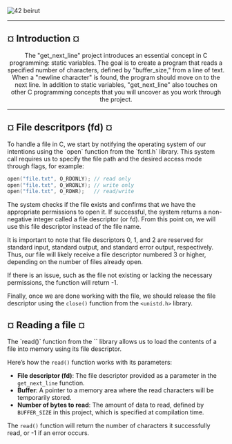 ![42 beirut](https://media.licdn.com/dms/image/D4E3DAQGxvimpQQFi_A/image-scale_191_1128/0/1695893480399/42_beirut_cover?e=2147483647&v=beta&t=oNrMR2IXjtfu3XXV-uSUW8wI98g19yUUHZ0XuhtX2NE)

---
<h2><b>¤ Introduction ¤</b></h2>

<p align="center">The "get_next_line" project introduces an essential concept in C programming: static variables. The goal is to create a program that reads a specified number of characters, defined by "buffer_size," from a line of text. When a "newline character" is found, the program should move on to the next line. In addition to static variables, "get_next_line" also touches on other C programming concepts that you will uncover as you work through the project.</p>

---

<h2><b></b>¤ File descritpors (fd) ¤</b></h2>
To handle a file in C, we start by notifying the operating system of our intentions using the `open` function from the `fcntl.h` library. This system call requires us to specify the file path and the desired access mode through flags, for example:

```c
open("file.txt", O_RDONLY); // read only
open("file.txt", O_WRONLY); // write only
open("file.txt", O_RDWR);   // read/write
```

The system checks if the file exists and confirms that we have the appropriate permissions to open it. If successful, the system returns a non-negative integer called a file descriptor (or fd). From this point on, we will use this file descriptor instead of the file name.

It is important to note that file descriptors 0, 1, and 2 are reserved for standard input, standard output, and standard error output, respectively. Thus, our file will likely receive a file descriptor numbered 3 or higher, depending on the number of files already open.

If there is an issue, such as the file not existing or lacking the necessary permissions, the function will return -1.

Finally, once we are done working with the file, we should release the file descriptor using the `close()` function from the `<unistd.h>` library.

<h2><b>¤ Reading a file ¤</b></h2>
The  `read()` function from the `<unistd.h>` library allows us to load the contents of a file into memory using its file descriptor. 

Here’s how the `read()` function works with its parameters:

- **File descriptor (fd)**: The file descriptor provided as a parameter in the `get_next_line` function.
- **Buffer**: A pointer to a memory area where the read characters will be temporarily stored.
- **Number of bytes to read**: The amount of data to read, defined by `BUFFER_SIZE` in this project, which is specified at compilation time.

The `read()` function will return the number of characters it successfully read, or -1 if an error occurs.
